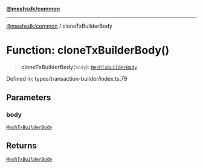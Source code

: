 [**@meshsdk/common**](../README.md)

***

[@meshsdk/common](../globals.md) / cloneTxBuilderBody

# Function: cloneTxBuilderBody()

> **cloneTxBuilderBody**(`body`): [`MeshTxBuilderBody`](../type-aliases/MeshTxBuilderBody.md)

Defined in: types/transaction-builder/index.ts:79

## Parameters

### body

[`MeshTxBuilderBody`](../type-aliases/MeshTxBuilderBody.md)

## Returns

[`MeshTxBuilderBody`](../type-aliases/MeshTxBuilderBody.md)
